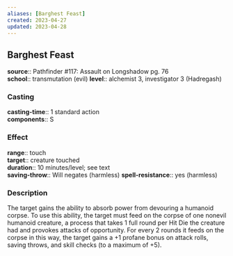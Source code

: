 ```yaml
---
aliases: [Barghest Feast]
created: 2023-04-27
updated: 2023-04-28
---
```


## Barghest Feast

**source**:: Pathfinder \#117: Assault on Longshadow pg. 76  
**school**:: transmutation (evil)
**level**:: alchemist 3, investigator 3 (Hadregash)

### Casting

**casting-time**:: 1 standard action  
**components**:: S

### Effect

**range**:: touch  
**target**:: creature touched  
**duration**:: 10 minutes/level; see text  
**saving-throw**:: Will negates (harmless)
**spell-resistance**:: yes (harmless)

### Description

The target gains the ability to absorb power from devouring a humanoid corpse. To use this ability, the target must feed on the corpse of one nonevil humanoid creature, a process that takes 1 full round per Hit Die the creature had and provokes attacks of opportunity. For every 2 rounds it feeds on the corpse in this way, the target gains a +1 profane bonus on attack rolls, saving throws, and skill checks (to a maximum of +5).
